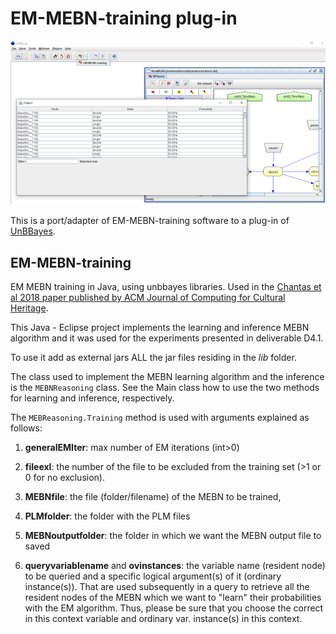 # EM-MEBN-training plug-in

![Screenshot](https://github.com/cardialfly/EM-MEBN-training/blob/master/src/test/resources/EM_MEBN.PNG?raw=true)

This is a port/adapter of EM-MEBN-training software to a plug-in of [UnBBayes](https://sourceforge.net/projects/unbbayes/).


## EM-MEBN-training

EM MEBN training in Java, using unbbayes libraries. Used in the [Chantas et al 2018 paper published by ACM Journal of Computing for Cultural Heritage](https://dl.acm.org/citation.cfm?id=3131610).


This Java - Eclipse project implements the learning and inference MEBN algorithm and it was used for the experiments presented in deliverable D4.1. 

To use it add as external jars ALL the jar files residing in the *lib* folder.

The class used to implement the MEBN learning algorithm and the inference is the `MEBNReasoning` class. See the Main class how to use the two methods for learning and inference, respectively.

The `MEBReasoning.Training` method is used with arguments explained as follows:

1. **generalEMIter**: max number of EM iterations (int>0)

2. **fileexl**: the number of the file to be excluded from the training set (>1 or 0 for no exclusion).

3. **MEBNfile**: the file (folder/filename) of the MEBN to be trained,

4. **PLMfolder**: the folder with the PLM files

5. **MEBNoutputfolder**: the folder in which we want the MEBN output file to saved

6. **queryvariablename** and **ovinstances**: the variable name (resident node) to be queried and a specific logical argument(s) of it (ordinary instance(s)). That are used subsequently in a query to retrieve all the resident nodes of the MEBN which we want to "learn" their probabilities with the EM algorithm. Thus, please be sure that you choose the correct in this context variable and ordinary var. instance(s) in this context.
